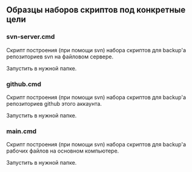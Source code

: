 ﻿
## Образцы наборов скриптов под конкретные цели

### svn-server.cmd

Скрипт построения (при помощи svn) набора скриптов для backup'a репозиториев svn на файловом сервере. 

Запустить в нужной папке.

### github.cmd

Скрипт построения (при помощи svn) набора скриптов для backup'a репозиториев github этого аккаунта. 

Запустить в нужной папке.

### main.cmd

Скрипт построения (при помощи svn) набора скриптов для backup'a рабочих файлов на основном компьютере. 

Запустить в нужной папке.
